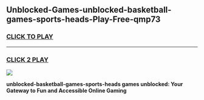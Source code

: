
## Unblocked-Games-unblocked-basketball-games-sports-heads-Play-Free-qmp73
<h3>
<a href="https://premium76.site?title=unblocked-basketball-games-sports-heads&ref=15A">CLICK TO PLAY</a></h3>
<hr>

<h3>
<a href="https://premium76.site?title=unblocked-basketball-games-sports-heads&ref=15A">CLICK 2 PLAY</a>
  
</h3>

<a href="https://premium76.site?title=unblocked-basketball-games-sports-heads&ref=15A"><img src="https://clearcache.store/games.png"></a>


**unblocked-basketball-games-sports-heads games unblocked: Your Gateway to Fun and Accessible Online Gaming**
